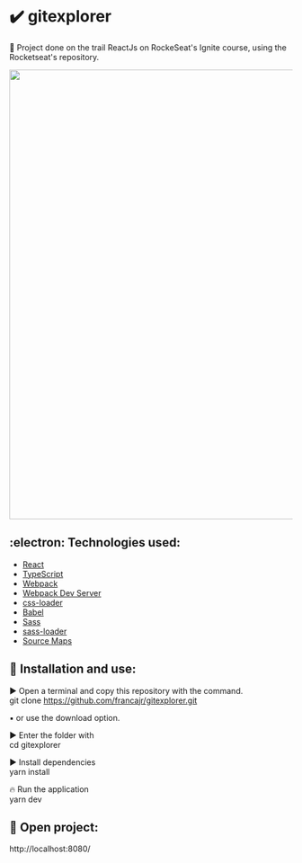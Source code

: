 # :heavy_check_mark: gitexplorer
:tada: Project done on the trail ReactJs on RockeSeat's Ignite course, using the Rocketseat's repository.

<div align="center">
  <img src="https://user-images.githubusercontent.com/11893798/134775644-d97511eb-e58c-4653-b506-c809ae52888a.png" width="800px" />
</div>

## 	:electron: Technologies used:

- [React](https://pt-br.reactjs.org/)
- [TypeScript](https://www.typescriptlang.org/)
- [Webpack](https://webpack.js.org/)
- [Webpack Dev Server](https://webpack.js.org/configuration/dev-server/)
- [css-loader](https://webpack.js.org/loaders/css-loader/)
- [Babel](https://babeljs.io/)
- [Sass](https://sass-lang.com/)
- [sass-loader](https://github.com/webpack-contrib/sass-loader)
- [Source Maps](https://www.html5rocks.com/en/tutorials/developertools/sourcemaps/)

## :wrench: Installation and use:

:arrow_forward: Open a terminal and copy this repository with the command.<br>
git clone https://github.com/francajr/gitexplorer.git<br>

:black_small_square: or use the download option.<br>

:arrow_forward: Enter the folder with<br>
cd gitexplorer

:arrow_forward: Install dependencies<br>
yarn install

:fire: Run the application<br>
yarn dev

## :rocket: Open project:
http://localhost:8080/
